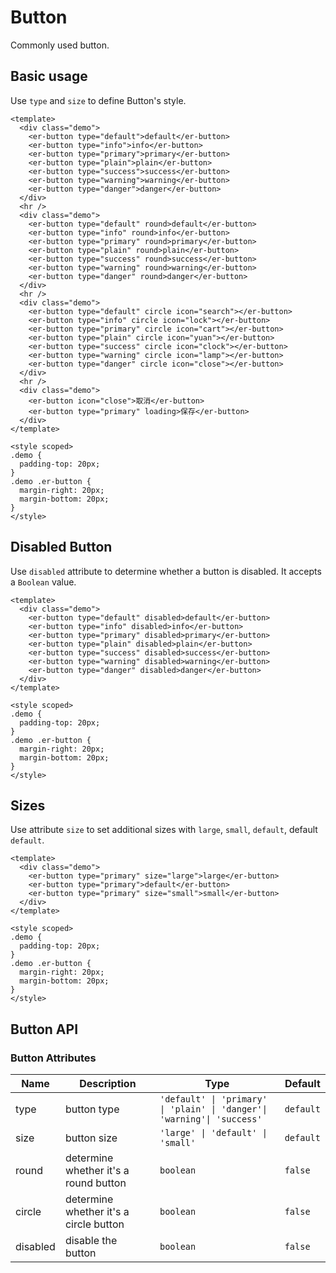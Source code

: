 # Button

Commonly used button.

## Basic usage

Use `type` and `size` to define Button's style.

```vue preview
<template>
  <div class="demo">
    <er-button type="default">default</er-button>
    <er-button type="info">info</er-button>
    <er-button type="primary">primary</er-button>
    <er-button type="plain">plain</er-button>
    <er-button type="success">success</er-button>
    <er-button type="warning">warning</er-button>
    <er-button type="danger">danger</er-button>
  </div>
  <hr />
  <div class="demo">
    <er-button type="default" round>default</er-button>
    <er-button type="info" round>info</er-button>
    <er-button type="primary" round>primary</er-button>
    <er-button type="plain" round>plain</er-button>
    <er-button type="success" round>success</er-button>
    <er-button type="warning" round>warning</er-button>
    <er-button type="danger" round>danger</er-button>
  </div>
  <hr />
  <div class="demo">
    <er-button type="default" circle icon="search"></er-button>
    <er-button type="info" circle icon="lock"></er-button>
    <er-button type="primary" circle icon="cart"></er-button>
    <er-button type="plain" circle icon="yuan"></er-button>
    <er-button type="success" circle icon="clock"></er-button>
    <er-button type="warning" circle icon="lamp"></er-button>
    <er-button type="danger" circle icon="close"></er-button>
  </div>
  <hr />
  <div class="demo">
    <er-button icon="close">取消</er-button>
    <er-button type="primary" loading>保存</er-button>
  </div>
</template>

<style scoped>
.demo {
  padding-top: 20px;
}
.demo .er-button {
  margin-right: 20px;
  margin-bottom: 20px;
}
</style>
```

## Disabled Button

Use `disabled` attribute to determine whether a button is disabled. It accepts a `Boolean` value.

```vue preview
<template>
  <div class="demo">
    <er-button type="default" disabled>default</er-button>
    <er-button type="info" disabled>info</er-button>
    <er-button type="primary" disabled>primary</er-button>
    <er-button type="plain" disabled>plain</er-button>
    <er-button type="success" disabled>success</er-button>
    <er-button type="warning" disabled>warning</er-button>
    <er-button type="danger" disabled>danger</er-button>
  </div>
</template>

<style scoped>
.demo {
  padding-top: 20px;
}
.demo .er-button {
  margin-right: 20px;
  margin-bottom: 20px;
}
</style>
```

## Sizes

Use attribute `size` to set additional sizes with `large`, `small`, `default`, default `default`.

```vue preview
<template>
  <div class="demo">
    <er-button type="primary" size="large">large</er-button>
    <er-button type="primary">default</er-button>
    <er-button type="primary" size="small">small</er-button>
  </div>
</template>

<style scoped>
.demo {
  padding-top: 20px;
}
.demo .er-button {
  margin-right: 20px;
  margin-bottom: 20px;
}
</style>
```

## Button API

### Button Attributes

| Name     | Description                            | Type                                                                    | Default   |
| -------- | -------------------------------------- | ----------------------------------------------------------------------- | --------- |
| type     | button type                            | `'default' \| 'primary' \| 'plain' \| 'danger'\| 'warning'\| 'success'` | `default` |
| size     | button size                            | `'large' \| 'default' \| 'small'`                                       | `default` |
| round    | determine whether it's a round button  | `boolean`                                                               | `false`   |
| circle   | determine whether it's a circle button | `boolean`                                                               | `false`   |
| disabled | disable the button                     | `boolean`                                                               | `false`   |
